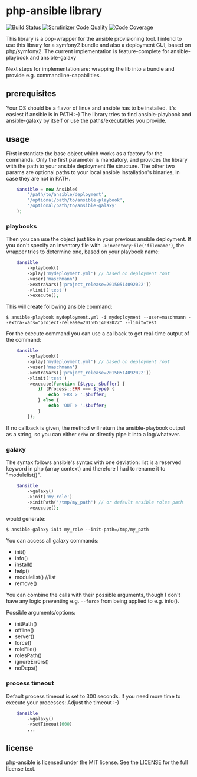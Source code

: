 # php-ansible library
[![Build Status](https://travis-ci.org/maschmann/php-ansible.png?branch=master)](https://travis-ci.org/maschmann/php-ansible)
[![Scrutinizer Code Quality](https://scrutinizer-ci.com/g/maschmann/php-ansible/badges/quality-score.png?b=master)](https://scrutinizer-ci.com/g/maschmann/php-ansible/?branch=master)
[![Code Coverage](https://scrutinizer-ci.com/g/maschmann/php-ansible/badges/coverage.png?b=master)](https://scrutinizer-ci.com/g/maschmann/php-ansible/?branch=master)

This library is a oop-wrapper for the ansible provisioning tool.
I intend to use this library for a symfony2 bundle and also a deployment GUI, based on php/symfony2.
The current implementation is feature-complete for ansible-playbook and ansible-galaxy

Next steps for implementation are: wrapping the lib into a bundle and provide e.g. commandline-capabilities.

## prerequisites

Your OS should be a flavor of linux and ansible has to be installed. It's easiest if ansible is in PATH :-)
The library tries to find ansible-playbook and ansible-galaxy by itself or use the paths/executables you provide. 

## usage

First instantiate the base object which works as a factory for the commands.
Only the first parameter is mandatory, and provides the library with the path to your ansible deployment file structure. The other two params are optional paths to your local ansible installation's binaries, in case they are not in PATH.

```php
    $ansible = new Ansible(
        '/path/to/ansible/deployment',
        '/optional/path/to/ansible-playbook',
        '/optional/path/to/ansible-galaxy'
    );
```

### playbooks

Then you can use the object just like in your previous ansible deployment.
If you don't specify an inventory file with ```->inventoryFile('filename')```, the wrapper tries to determine one, based on your playbook name: 

```php
    $ansible
        ->playbook()
        ->play('mydeployment.yml') // based on deployment root 
        ->user('maschmann')
        ->extraVars(['project_release=20150514092022'])
        ->limit('test')
        ->execute();
```

This will create following ansible command:

```
$ ansible-playbook mydeployment.yml -i mydeployment --user=maschmann --extra-vars="project-release=20150514092022" --limit=test
```


For the execute command you can use a callback to get real-time output of the command:

```php
    $ansible
        ->playbook()
        ->play('mydeployment.yml') // based on deployment root 
        ->user('maschmann')
        ->extraVars(['project_release=20150514092022'])
        ->limit('test')
        ->execute(function ($type, $buffer) {
            if (Process::ERR === $type) {
                echo 'ERR > '.$buffer;
            } else {
                echo 'OUT > '.$buffer;
            }
        });
```
If no callback is given, the method will return the ansible-playbook output as a string, so you can either ```echo``` or directly pipe it into a log/whatever.

### galaxy

The syntax follows ansible's syntax with one deviation: list is a reserved keyword in php (array context) and
therefore I had to rename it to "modulelist()".

```php
    $ansible
        ->galaxy()
        ->init('my_role')
        ->initPath('/tmp/my_path') // or default ansible roles path
        ->execute();
```
would generate:

```
$ ansible-galaxy init my_role --init-path=/tmp/my_path
```

You can access all galaxy commands:

 * init()
 * info()
 * install()
 * help()
 * modulelist() //list
 * remove()

You can combine the calls with their possible arguments, though I don't have any logic preventing e.g. ```--force``` from being applied to e.g. info().

Possible arguments/options:

 * initPath()
 * offline()
 * server()
 * force()
 * roleFile()
 * rolesPath()
 * ignoreErrors()
 * noDeps()

### process timeout
Default process timeout is set to 300 seconds. If you need more time to execute your processes: Adjust the timeout :-) 

```php
    $ansible
        ->galaxy()
        ->setTimeout(600)
        ...
```

license
----

php-ansible is licensed under the MIT license. See the [LICENSE](LICENSE) for the full license text.
